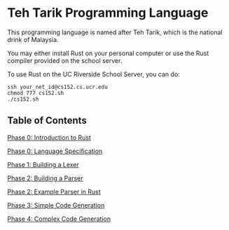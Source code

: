 # Teh Tarik Programming Language

This programming language is named after Teh Tarik, which is the national drink of Malaysia.

You may either install Rust on your personal computer or use the Rust compiler provided on the school server.

To use Rust on the UC Riverside School Server, you can do:
```
ssh your_net_id@cs152.cs.ucr.edu
chmod 777 cs152.sh
./cs152.sh
```

## Table of Contents

[Phase 0: Introduction to Rust](https://github.com/danieltan1517/teh_tarik/tree/master/phase0#introduction-to-the-rust-programming-language)

[Phase 0: Language Specification](https://github.com/danieltan1517/teh_tarik/blob/master/phase0/src/README.md)

[Phase 1: Building a Lexer](https://github.com/danieltan1517/teh_tarik/tree/master/phase1)

[Phase 2: Building a Parser](https://github.com/danieltan1517/teh_tarik/tree/master/phase2)

[Phase 2: Example Parser in Rust](https://github.com/danieltan1517/teh_tarik/tree/master/phase2_example)

[Phase 3: Simple Code Generation](https://github.com/danieltan1517/teh_tarik/tree/master/phase3)

[Phase 4: Complex Code Generation](https://github.com/danieltan1517/teh_tarik/tree/master/phase4)

